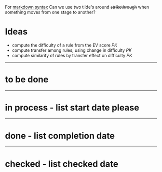 For [markdown syntax](https://www.markdownguide.org/basic-syntax/)
Can we use two tilde's around ~~strikethrough~~ when something moves from one stage to another?
# Ideas
  - compute the difficulty of a rule from the EV score *PK*    
  - compute transfer among rules, using change in difficulty *PK*    
  - compute similarity of rules by transfer effect on difficulty *PK* 
---  
# to be done

---
# in process - list start date please

---
# done - list completion date 

---
# checked - list checked date
